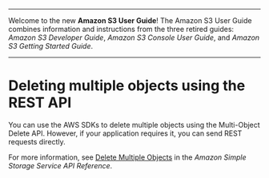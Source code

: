 --------

Welcome to the new **Amazon S3 User Guide**\! The Amazon S3 User Guide combines information and instructions from the three retired guides: *Amazon S3 Developer Guide*, *Amazon S3 Console User Guide*, and *Amazon S3 Getting Started Guide*\.

--------

# Deleting multiple objects using the REST API<a name="DeletingMultipleObjectsUsingREST"></a>

You can use the AWS SDKs to delete multiple objects using the Multi\-Object Delete API\. However, if your application requires it, you can send REST requests directly\. 

For more information, see [Delete Multiple Objects](https://docs.aws.amazon.com/AmazonS3/latest/API/multiobjectdeleteapi.html) in the *Amazon Simple Storage Service API Reference*\. 